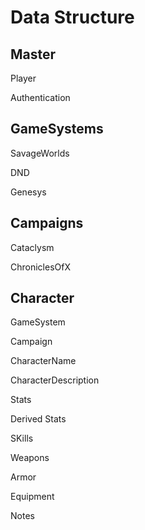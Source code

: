 # Data Structure

## Master
Player

Authentication

## GameSystems
SavageWorlds

DND

Genesys

## Campaigns
Cataclysm

ChroniclesOfX

## Character
GameSystem

Campaign

CharacterName

CharacterDescription

Stats

Derived Stats

SKills

Weapons

Armor

Equipment

Notes
